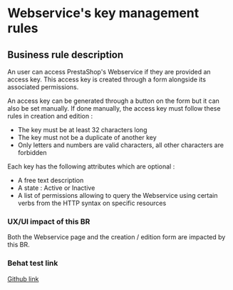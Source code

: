 # Webservice's key management rules

## Business rule description

An user can access PrestaShop's Webservice if they are provided an access key. This access key is created through a form alongside its associated permissions.

An access key can be generated through a button on the form but it can also be set manually. If done manually, the access key must follow these rules in creation and edition :&#x20;

* The key must be at least 32 characters long
* The key must not be a duplicate of another key
* Only letters and numbers are valid characters, all other characters are forbidden

Each key has the following attributes which are optional :&#x20;

* A free text description
* A state : Active or Inactive
* A list of permissions allowing to query the Webservice using certain verbs from the HTTP syntax on specific resources

### UX/UI impact of this BR

Both the Webservice page and the creation / edition form are impacted by this BR.

### Behat test link

[Github link](https://github.com/PrestaShop/PrestaShop/blob/develop/tests/Integration/Behaviour/Features/Scenario/Webservice/webservice\_key\_management.feature)
